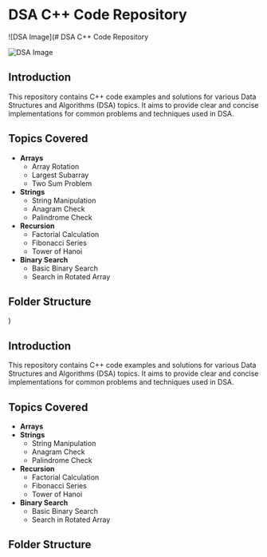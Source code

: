 # DSA C++ Code Repository

![DSA Image](# DSA C++ Code Repository

![DSA Image](https://media.licdn.com/dms/image/v2/D5612AQHk1TSLucGSCQ/article-cover_image-shrink_720_1280/article-cover_image-shrink_720_1280/0/1699339646894?e=1734566400&amp;v=beta&amp;t=79yGQOvIBfrCjFMSpBMBaSg77o7hj6DSZf4sqRznSU0) <!-- Replace with your image URL -->

## Introduction
This repository contains C++ code examples and solutions for various Data Structures and Algorithms (DSA) topics. It aims to provide clear and concise implementations for common problems and techniques used in DSA.

## Topics Covered
- **Arrays**
  - Array Rotation
  - Largest Subarray
  - Two Sum Problem
- **Strings**
  - String Manipulation
  - Anagram Check
  - Palindrome Check
- **Recursion**
  - Factorial Calculation
  - Fibonacci Series
  - Tower of Hanoi
- **Binary Search**
  - Basic Binary Search
  - Search in Rotated Array

## Folder Structure
) <!-- Replace with your image URL -->

## Introduction
This repository contains C++ code examples and solutions for various Data Structures and Algorithms (DSA) topics. It aims to provide clear and concise implementations for common problems and techniques used in DSA.

## Topics Covered
- **Arrays**
- **Strings**
  - String Manipulation
  - Anagram Check
  - Palindrome Check
- **Recursion**
  - Factorial Calculation
  - Fibonacci Series
  - Tower of Hanoi
- **Binary Search**
  - Basic Binary Search
  - Search in Rotated Array

## Folder Structure

